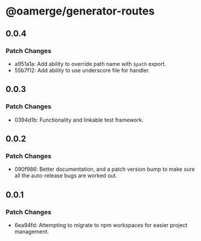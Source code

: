 # @oamerge/generator-routes

## 0.0.4

### Patch Changes

- a951a1a: Add ability to override path name with `$path` export.
- 55b7f12: Add ability to use underscore file for handler.

## 0.0.3

### Patch Changes

- 0394d1b: Functionality and linkable test framework.

## 0.0.2

### Patch Changes

- 090f986: Better documentation, and a patch version bump to make sure all the auto-release bugs are worked out.

## 0.0.1

### Patch Changes

- 6ea94fd: Attempting to migrate to npm workspaces for easier project management.
